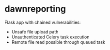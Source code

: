 # dawnreporting

Flask app with chained vulnerabilities:
- Unsafe file upload path
- Unauthenticated Celery task execution
- Remote file read possible through queued task

